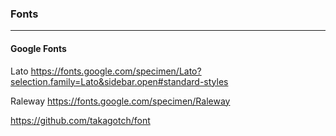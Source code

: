 ### Fonts
---
#### Google Fonts
Lato
https://fonts.google.com/specimen/Lato?selection.family=Lato&sidebar.open#standard-styles

Raleway
https://fonts.google.com/specimen/Raleway



https://github.com/takagotch/font

```
```

```
```

```
```


